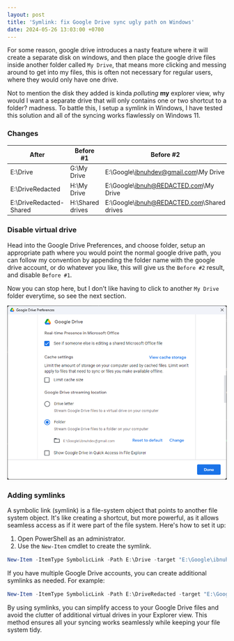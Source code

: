 ```yaml
---
layout: post
title: 'Symlink: fix Google Drive sync ugly path on Windows'
date: 2024-05-26 13:03:00 +0700
---
```


For some reason, google drive introduces a nasty feature where it will create a separate disk on windows, and then place the google drive files inside another folder called `My Drive`, that means more clicking and messing around to get into my files, this is often not necessary for regular users, where they would only have one drive.

Not to mention the disk they added is kinda _polluting_ **my** explorer view, why would I want a separate drive that will only contains one or two shortcut to a folder? madness. To battle this, I setup a symlink in Windows, I have tested this solution and all of the syncing works flawlessly on Windows 11.

### Changes

| After                     | Before #1          | Before #2                                    |
| ------------------------- | ------------------ | -------------------------------------------- |
| E:\Drive                | G:\My Drive      | E:\Google\ibnuhdev@gmail.com\My Drive      |
| E:\DriveRedacted        | H:\My Drive      | E:\Google\ibnuh@REDACTED.com\My Drive      |
| E:\DriveRedacted-Shared | H:\Shared drives | E:\Google\ibnuh@REDACTED.com\Shared drives |

### Disable virtual drive

Head into the Google Drive Preferences, and choose folder, setup an appropriate path where you would point the normal google drive path, you can follow my convention by appending the folder name with the google drive account, or do whatever you like, this will give us the `Before #2` result, and disable `Before #1`.

Now you can stop here, but I don't like having to click to another `My Drive` folder everytime, so see the next section.

![Disable ugly google drive virtual drive](/images/google_drive_ugly_mess.png)

### Adding symlinks

A symbolic link (symlink) is a file-system object that points to another file system object. It's like creating a shortcut, but more powerful, as it allows seamless access as if it were part of the file system. Here's how to set it up:

1. Open PowerShell as an administrator.
2. Use the `New-Item` cmdlet to create the symlink.

```powershell
New-Item -ItemType SymbolicLink -Path E:\Drive -target "E:\Google\ibnuhdev@gmail.com\My Drive"
```

If you have multiple Google Drive accounts, you can create additional symlinks as needed. For example:

```powershell
New-Item -ItemType SymbolicLink -Path E:\DriveRedacted -target "E:\Google\ibnuh@REDACTED.com\My Drive"
```

By using symlinks, you can simplify access to your Google Drive files and avoid the clutter of additional virtual drives in your Explorer view. This method ensures all your syncing works seamlessly while keeping your file system tidy.
